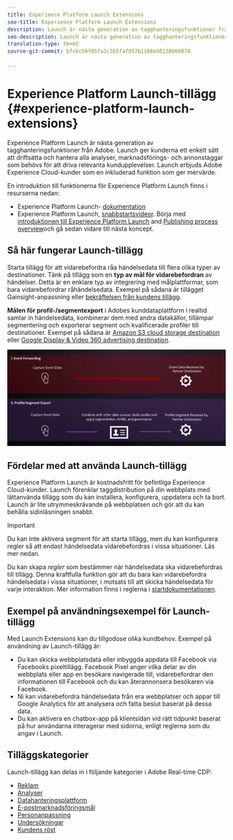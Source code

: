 ```yaml
---
title: Experience Platform Launch Extensions
seo-title: Experience Platform Launch Extensions
description: Launch är nästa generation av tagghanteringsfunktioner från Adobe. Launch ger kunderna ett enkelt sätt att driftsätta och hantera alla analyser, marknadsförings- och annonstaggar som behövs för att driva relevanta kundupplevelser.
seo-description: Launch är nästa generation av tagghanteringsfunktioner från Adobe. Launch ger kunderna ett enkelt sätt att driftsätta och hantera alla analyser, marknadsförings- och annonstaggar som behövs för att driva relevanta kundupplevelser.
translation-type: tm+mt
source-git-commit: bfcbc56f05fa1c3b5fafd57b1166e50130b6007d

---
```



# Experience Platform Launch-tillägg {#experience-platform-launch-extensions}

Experience Platform Launch är nästa generation av tagghanteringsfunktioner från Adobe. Launch ger kunderna ett enkelt sätt att driftsätta och hantera alla analyser, marknadsförings- och annonstaggar som behövs för att driva relevanta kundupplevelser. Launch erbjuds Adobe Experience Cloud-kunder som en inkluderad funktion som ger mervärde.

En introduktion till funktionerna för Experience Platform Launch finns i resurserna nedan:
* Experience Platform Launch- [dokumentation](https://docs.adobe.com/content/help/en/launch/using/overview.html)
* Experience Platform Launch, [snabbstartsvideor](https://docs.adobe.com/content/help/en/launch/using/intro/get-started/videos.html). Börja med [introduktionen till Experience Platform Launch](https://www.youtube.com/embed/rwqqkG1SERU) and [Publishing process overview](https://helpx.adobe.com/analytics/how-to/adobe-launch-publishing-process.html)och gå sedan vidare till nästa koncept.

## Så här fungerar Launch-tillägg

Starta tillägg för att vidarebefordra råa händelsedata till flera olika typer av destinationer. Tänk på tillägg som en **typ av mål för vidarebefordran** av händelser. Detta är en enklare typ av integrering med målplattformar, som bara vidarebefordrar råhändelsedata. Exempel på sådana är tillägget [](/help/rtcdp/destinations/gainsight-extension.md) Gainsight-anpassning eller [bekräftelsen från kundens tillägg](/help/rtcdp/destinations/confirmit-digital-feedback-extension.md).

**Målen för profil-/segmentexport** i Adobes kunddataplattform i realtid samlar in händelsedata, kombinerar dem med andra datakällor, tillämpar segmentering och exporterar segment och kvalificerade profiler till destinationer. Exempel på sådana är [Amazon S3 cloud storage destination](/help/rtcdp/destinations/amazon-s3-destination.md) eller [Google Display &amp; Video 360 advertising destination](/help/rtcdp/destinations/google-dv360-destination.md).

![Experience Platform Launch-tillägg jämfört med andra mål](/help/rtcdp/destinations/assets/launch-and-other-destinations.png)

## Fördelar med att använda Launch-tillägg

Experience Platform Launch är kostnadsfritt för befintliga Experience Cloud-kunder. Launch förenklar taggdistribution på din webbplats med lättanvända tillägg som du kan installera, konfigurera, uppdatera och ta bort. Launch är lite utrymmeskrävande på webbplatsen och gör att du kan behålla sidinläsningen snabbt.

>[!IMPORTANT]
>
>Du kan inte aktivera segment för att starta tillägg, men du kan konfigurera regler så att endast händelsedata vidarebefordras i vissa situationer. Läs mer nedan.

Du kan skapa *regler* som bestämmer när händelsedata ska vidarebefordras till tillägg. Denna kraftfulla funktion gör att du bara kan vidarebefordra händelsedata i vissa situationer, i motsats till att skicka händelsedata för varje interaktion. Mer information finns i reglerna i [startdokumentationen](https://docs.adobe.com/help/en/launch/using/reference/manage-resources/rules.html).

## Exempel på användningsexempel för Launch-tillägg

Med Launch Extensions kan du tillgodose olika kundbehov. Exempel på användning av Launch-tillägg är:

* Du kan skicka webbplatsdata eller inbyggda appdata till Facebook via Facebooks pixeltillägg. Facebook Pixel anger vilka delar av din webbplats eller app en besökare navigerade till, vidarebefordrar den informationen till Facebook och du kan återannonsera besökaren via Facebook.
* Ni kan vidarebefordra händelsedata från era webbplatser och appar till Google Analytics för att analysera och fatta beslut baserat på dessa data.
* Du kan aktivera en chatbox-app på klientsidan vid rätt tidpunkt baserat på hur användarna interagerar med sidorna, enligt reglerna som du angav i Launch.


## Tilläggskategorier

Launch-tillägg kan delas in i följande kategorier i Adobe Real-time CDP:

* [Reklam](/help/rtcdp/destinations/advertising-destinations.md)
* [Analyser](/help/rtcdp/destinations/analytics-destinations.md)
* [Datahanteringsplattform](/help/rtcdp/destinations/dmp-destinations.md)
* [E-postmarknadsföringsmål](/help/rtcdp/destinations/email-marketing-destinations.md)
* [Personanpassning](/help/rtcdp/destinations/personalization-destinations.md)
* [Undersökningar](/help/rtcdp/destinations/survey-destinations.md)
* [Kundens röst](/help/rtcdp/destinations/voice-of-customer-destinations.md)
